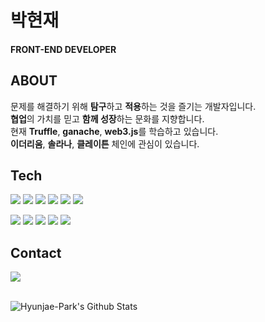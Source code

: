 # 박현재 
#### FRONT-END DEVELOPER

## ABOUT
문제를 해결하기 위해 **탐구**하고 **적용**하는 것을 즐기는 개발자입니다.
<br />
**협업**의 가치를 믿고 **함께 성장**하는 문화를 지향합니다.
<br />
현재 **Truffle**, **ganache**, **web3.js**를 학습하고 있습니다.
<br />
**이더리움**, **솔라나**, **클레이튼** 체인에 관심이 있습니다.

## Tech
<p>
<img src="https://img.shields.io/badge/HTML5-E34F26?style=flat-square&logo=HTML5&logoColor=white"/></a>
<img src="https://img.shields.io/badge/CSS3-1572B6?style=flat-square&logo=CSS3&logoColor=white"/></a>
<img src="https://img.shields.io/badge/SCSS-DD3A0A?style=flat-square&logo=SCSS&logoColor=white"/></a>
<img src="https://img.shields.io/badge/JavaScript-F7DF1E?style=flat-square&logo=JavaScript&logoColor=white"/></a>
<img src="https://img.shields.io/badge/React-61DAFB?style=flat-square&logo=React&logoColor=white"/></a>
<img src="https://img.shields.io/badge/ReactNative-61DAFB?style=flat-square&logo=React-Native&logoColor=white"/></a>
</p>
<p>
<img src="https://img.shields.io/badge/Next.js-000000?style=flat-square&logo=Next.js&logoColor=white"/></a>
<img src="https://img.shields.io/badge/MobX-df5d14?style=flat-square&logo=MobX&logoColor=white"/></a>
<img src="https://img.shields.io/badge/Redux-764ABC?style=flat-square&logo=Firebase&logoColor=white"/></a>
<img src="https://img.shields.io/badge/StyledComponents-DB7093?style=flat-square&logo=Styled%2Dcomponents&logoColor=white"/></a>
<img src="https://img.shields.io/badge/Git-F05032?style=flat-square&logo=Git&logoColor=white"/></a>
</p>

## Contact
<!-- <p>
<a href="https://velog.io/@qwerzxcvss"><img src="https://img.shields.io/badge/Velog-00B336?style=flat-square&logo=Vimeo&logoColor=white"/></a><a/>
</p> -->
<p>
<a href="mailto:acepark14@gmail.com"><img src="https://img.shields.io/badge/Gmail-D14836?style=flat-square&logo=Gmail&logoColor=white"/></a></a>
</p>
<p>
<br />           
<img align="left" alt="Hyunjae-Park's Github Stats" src="https://github-readme-stats.vercel.app/api?username=J-Bback" />
</p>

